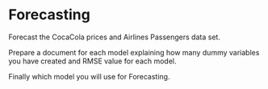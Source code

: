 # Forecasting

Forecast the CocaCola prices and Airlines Passengers data set.

Prepare a document for each model explaining how many dummy variables you have created and RMSE value for each model.

Finally which model you will use for Forecasting.
